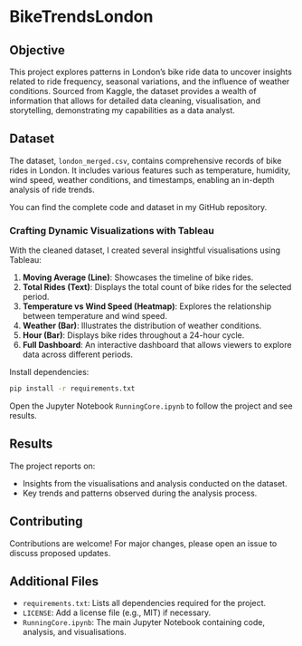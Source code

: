 # BikeTrendsLondon

## Objective
This project explores patterns in London’s bike ride data to uncover insights related to ride frequency, seasonal variations, and the influence of weather conditions. Sourced from Kaggle, the dataset provides a wealth of information that allows for detailed data cleaning, visualisation, and storytelling, demonstrating my capabilities as a data analyst.

## Dataset
The dataset, `london_merged.csv`, contains comprehensive records of bike rides in London. It includes various features such as temperature, humidity, wind speed, weather conditions, and timestamps, enabling an in-depth analysis of ride trends.

You can find the complete code and dataset in my GitHub repository.

### Crafting Dynamic Visualizations with Tableau 
With the cleaned dataset, I created several insightful visualisations using Tableau:

1. **Moving Average (Line)**: Showcases the timeline of bike rides.
2. **Total Rides (Text)**: Displays the total count of bike rides for the selected period.
3. **Temperature vs Wind Speed (Heatmap)**: Explores the relationship between temperature and wind speed.
4. **Weather (Bar)**: Illustrates the distribution of weather conditions.
5. **Hour (Bar)**: Displays bike rides throughout a 24-hour cycle.
6. **Full Dashboard**: An interactive dashboard that allows viewers to explore data across different periods.

Install dependencies:
```bash
pip install -r requirements.txt
```

Open the Jupyter Notebook `RunningCore.ipynb` to follow the project and see results.

## Results
The project reports on:

- Insights from the visualisations and analysis conducted on the dataset.
- Key trends and patterns observed during the analysis process.

## Contributing
Contributions are welcome! For major changes, please open an issue to discuss proposed updates.

## Additional Files
- `requirements.txt`: Lists all dependencies required for the project.
- `LICENSE`: Add a license file (e.g., MIT) if necessary.
- `RunningCore.ipynb`: The main Jupyter Notebook containing code, analysis, and visualisations.
